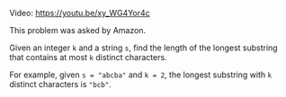 Video: https://youtu.be/xy_WG4Yor4c

This problem was asked by Amazon.

Given an integer `k` and a string `s`, find the length of the longest substring
that contains at most `k` distinct characters.

For example, given `s = "abcba"` and `k = 2`, the longest substring with `k`
distinct characters is `"bcb"`.
